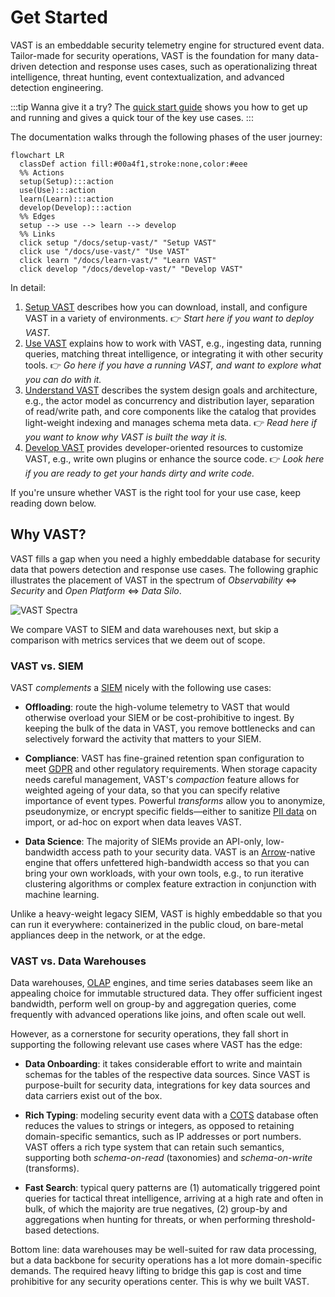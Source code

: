 # Get Started

VAST is an embeddable security telemetry engine for structured event data.
Tailor-made for security operations, VAST is the foundation for many data-driven
detection and response uses cases, such as operationalizing threat intelligence,
threat hunting, event contextualization, and advanced detection engineering.

:::tip Wanna give it a try?
The [quick start guide](/docs/get-started/quick-start-guide) shows you how to
get up and running and gives a quick tour of the key use cases.
:::

The documentation walks through the following phases of the user journey:

```mermaid
flowchart LR
  classDef action fill:#00a4f1,stroke:none,color:#eee
  %% Actions
  setup(Setup):::action
  use(Use):::action
  learn(Learn):::action
  develop(Develop):::action
  %% Edges
  setup --> use --> learn --> develop
  %% Links
  click setup "/docs/setup-vast/" "Setup VAST"
  click use "/docs/use-vast/" "Use VAST"
  click learn "/docs/learn-vast/" "Learn VAST"
  click develop "/docs/develop-vast/" "Develop VAST"
```

In detail:

1. [Setup VAST](/docs/setup-vast) describes how you can download, install, and
   configure VAST in a variety of environments.
   👉 *Start here if you want to deploy VAST.*
2. [Use VAST](/docs/use-vast) explains how to work with VAST, e.g., ingesting
   data, running queries, matching threat intelligence, or integrating it with
   other security tools.
   👉 *Go here if you have a running VAST, and want to explore what you can do
   with it.*
3. [Understand VAST](/docs/understand-vast) describes the system design goals
   and architecture, e.g., the actor model as concurrency and distribution
   layer, separation of read/write path, and core components like the catalog
   that provides light-weight indexing and manages schema meta data.
   👉 *Read here if you want to know why VAST is built the way it is.*
4. [Develop VAST](/docs/develop-vast) provides developer-oriented resources to
   customize VAST, e.g., write own plugins or enhance the source code.
   👉 *Look here if you are ready to get your hands dirty and write code.*

If you're unsure whether VAST is the right tool for your use case, keep reading
down below.

## Why VAST?

VAST fills a gap when you need a highly embeddable database for security
data that powers detection and response use cases. The following graphic
illustrates the placement of VAST in the spectrum of *Observability* ⇔
*Security* and *Open Platform* ⇔ *Data Silo*.

![VAST Spectra](/img/ecosystem.png)

We compare VAST to SIEM and data warehouses next, but skip a comparison with
metrics services that we deem out of scope.

### VAST vs. SIEM

VAST *complements* a [SIEM][siem] nicely with the following use cases:

- **Offloading**: route the high-volume telemetry to VAST that would otherwise
  overload your SIEM or be cost-prohibitive to ingest. By keeping the bulk of
  the data in VAST, you remove bottlenecks and can selectively forward the
  activity that matters to your SIEM.

- **Compliance**: VAST has fine-grained retention span configuration to meet
  [GDPR](https://en.wikipedia.org/wiki/General_Data_Protection_Regulation) and
  other regulatory requirements. When storage capacity needs careful management,
  VAST's *compaction* feature allows for weighted ageing of your data, so that
  you can specify relative importance of event types. Powerful *transforms*
  allow you to anonymize, pseudonymize, or encrypt specific fields—either to
  sanitize [PII data](https://en.wikipedia.org/wiki/Personal_data) on import, or
  ad-hoc on export when data leaves VAST.

- **Data Science**: The majority of SIEMs provide an API-only, low-bandwidth
  access path to your security data. VAST is an [Arrow][arrow]-native engine
  that offers unfettered high-bandwidth access so that you can bring your own
  workloads, with your own tools, e.g., to run iterative clustering algorithms
  or complex feature extraction in conjunction with machine learning.

Unlike a heavy-weight legacy SIEM, VAST is highly embeddable so that you can
run it everywhere: containerized in the public cloud, on bare-metal appliances
deep in the network, or at the edge.

[siem]: https://en.wikipedia.org/wiki/Security_information_and_event_management
[arrow]: https://arrow.apache.org

### VAST vs. Data Warehouses

Data warehouses,
[OLAP](https://en.wikipedia.org/wiki/Online_analytical_processing) engines, and
time series databases seem like an appealing choice for immutable structured
data. They offer sufficient ingest bandwidth, perform well on group-by and
aggregation queries, come frequently with advanced operations like joins, and
often scale out well.

However, as a cornerstone for security operations, they fall short in supporting
the following relevant use cases where VAST has the edge:

- **Data Onboarding**: it takes considerable effort to write and maintain
  schemas for the tables of the respective data sources. Since VAST is
  purpose-built for security data, integrations for key data sources and data
  carriers exist out of the box.

- **Rich Typing**: modeling security event data with a
  [COTS](https://en.wikipedia.org/wiki/Commercial_off-the-shelf) database often
  reduces the values to strings or integers, as opposed to retaining
  domain-specific semantics, such as IP addresses or port numbers. VAST offers a
  rich type system that can retain such semantics, supporting both
  *schema-on-read* (taxonomies) and *schema-on-write* (transforms).

- **Fast Search**: typical query patterns are (1) automatically triggered point
  queries for tactical threat intelligence, arriving at a high rate and often in
  bulk, of which the majority are true negatives, (2) group-by and aggregations
  when hunting for threats, or when performing threshold-based detections.

Bottom line: data warehouses may be well-suited for raw data processing, but
a data backbone for security operations has a lot more domain-specific
demands. The required heavy lifting to bridge this gap is cost and time
prohibitive for any security operations center. This is why we built VAST.
